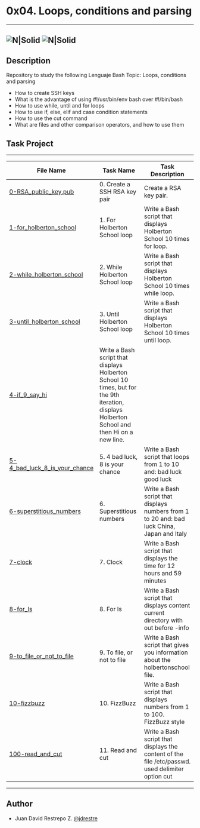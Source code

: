 # 0x04. Loops, conditions and parsing
---
![N|Solid](https://www.holbertonschool.com/holberton-logo.png) ![N|Solid](https://intranet.hbtn.io/assets/holberton-logo-coral-27055cb2f875eb10bf3b3942e52a24581bc0667695bdc856d4f08b469b678000.png)
---

## Description
Repository to study the following Lenguaje Bash Topic: Loops, conditions and parsing

- How to create SSH keys
- What is the advantage of using #!/usr/bin/env bash over #!/bin/bash
- How to use while, until and for loops
- How to use if, else, elif and case condition statements
- How to use the cut command
- What are files and other comparison operators, and how to use them

## Task Project
---
File Name|Task Name|Task Description
---|---|---
[0-RSA_public_key.pub](https://github.com/jdrestre/holberton-system_engineering-devops/blob/master/0x04-loops_conditions_and_parsing/0-RSA_public_key.pub)|0. Create a SSH RSA key pair|Create a RSA key pair.
[1-for_holberton_school](https://https://github.com/jdrestre/holberton-system_engineering-devops/blob/master/0x04-loops_conditions_and_parsing/1-for_holberton_school)|1. For Holberton School loop|Write a Bash script that displays Holberton School 10 times for loop.
[2-while_holberton_school](https://github.com/jdrestre/holberton-system_engineering-devops/blob/master/0x04-loops_conditions_and_parsing/2-while_holberton_school)|2. While Holberton School loop|Write a Bash script that displays Holberton School 10 times while loop.
[3-until_holberton_school](https://github.com/jdrestre/holberton-system_engineering-devops/blob/master/0x04-loops_conditions_and_parsing/3-until_holberton_school)|3. Until Holberton School loop|Write a Bash script that displays Holberton School 10 times until loop.
[4-if_9_say_hi](https://github.com/jdrestre/holberton-system_engineering-devops/blob/master/0x04-loops_conditions_and_parsing/4-if_9_say_hi)|Write a Bash script that displays Holberton School 10 times, but for the 9th iteration, displays Holberton School and then Hi on a new line.
[5-4_bad_luck_8_is_your_chance](https://github.com/jdrestre/holberton-system_engineering-devops/blob/master/0x04-loops_conditions_and_parsing/5-4_bad_luck_8_is_your_chance)|5. 4 bad luck, 8 is your chance|Write a Bash script that loops from 1 to 10 and: bad luck good luck
[6-superstitious_numbers](https://github.com/jdrestre/holberton-system_engineering-devops/blob/master/0x04-loops_conditions_and_parsing/6-superstitious_numbers)|6. Superstitious numbers|Write a Bash script that displays numbers from 1 to 20 and: bad luck China, Japan and Italy
[7-clock](https://github.com/jdrestre/holberton-system_engineering-devops/blob/master/0x04-loops_conditions_and_parsing/7-clock)|7. Clock|Write a Bash script that displays the time for 12 hours and 59 minutes
[8-for_ls](https://github.com/jdrestre/holberton-system_engineering-devops/blob/master/0x04-loops_conditions_and_parsing/8-for_ls)|8. For ls|Write a Bash script that displays content current directory with out before -info
[9-to_file_or_not_to_file](https://github.com/jdrestre/holberton-system_engineering-devops/blob/master/0x04-loops_conditions_and_parsing/9-to_file_or_not_to_file)|9. To file, or not to file|Write a Bash script that gives you information about the holbertonschool file.
[10-fizzbuzz](https://github.com/jdrestre/holberton-system_engineering-devops/blob/master/0x04-loops_conditions_and_parsing/10-fizzbuzz)|10. FizzBuzz|Write a Bash script that displays numbers from 1 to 100. FizzBuzz style
[100-read_and_cut](https://github.com/jdrestre/holberton-system_engineering-devops/blob/master/0x04-loops_conditions_and_parsing/100-read_and_cut)|11. Read and cut|Write a Bash script that displays the content of the file /etc/passwd. used delimiter option cut 

---
## Author

- Juan David Restrepo Z. [@jdrestre](https://twitter.com/jdrestre)
